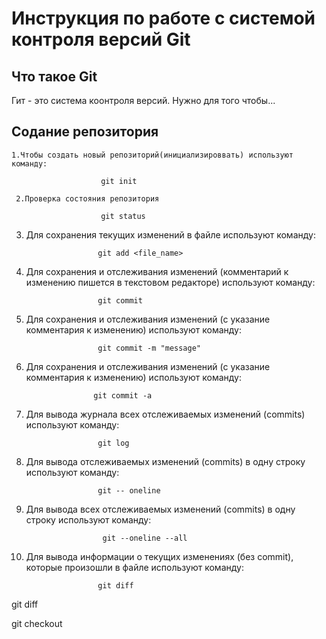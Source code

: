 # **Инструкция по работе с системой контроля версий Git**

## Что такое Git

Гит - это система коонтроля версий. Нужно для того чтобы...

## Содание репозитория

    1.Чтобы создать новый репозиторий(инициализироввать) используют команду:

                        git init

     2.Проверка состояния репозитория

                        git status


 3. Для сохранения текущих изменений в файле используют команду:

                        git add <file_name>
  
  4. Для сохранения и отслеживания изменений (комментарий к изменению пишется в текстовом редакторе) используют команду:

                         git commit   

  5. Для сохранения и отслеживания изменений (с указание  комментария к изменению) используют команду:                      

                         git commit -m "message"

  6. Для сохранения и отслеживания изменений (с указание  комментария к изменению) используют команду:      

                        git commit -a

  
  7. Для вывода журнала всех отслеживаемых изменений (commits) используют команду:      
  
                         git log

  8. Для вывода отслеживаемых изменений (commits) в одну строку используют команду:            
  
                         git -- oneline

  9. Для вывода всех отслеживаемых изменений (commits) в одну строку используют команду:            
   
                          git --oneline --all

  10. Для вывода информации о текущих изменениях (без commit), которые произошли в файле используют команду:   

                          git diff

  git diff <hash> 

  git checkout <hash>